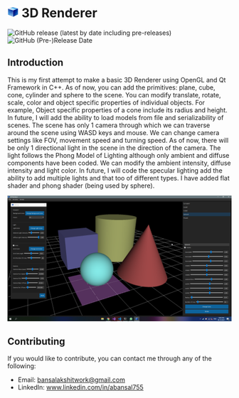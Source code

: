 # <img src="etc/Logo.png" height="25"/> 3D Renderer

![GitHub release (latest by date including pre-releases)](https://img.shields.io/github/v/release/abansal755/3D-Renderer?include_prereleases)
![GitHub (Pre-)Release Date](https://img.shields.io/github/release-date-pre/abansal755/3D-Renderer)

## Introduction
This is my first attempt to make a basic 3D Renderer using OpenGL and Qt Framework in C++. As of now, you can add the primitives: plane, cube, cone, cylinder and sphere to the scene. You can modify translate, rotate, scale, color and object specific properties of individual objects. For example, Object specific properties of a cone include its radius and height. In future, I will add the ability to load models from file and serializability of scenes. The scene has only 1 camera through which we can traverse around the scene using WASD keys and mouse. We can change camera settings like FOV, movement speed and turning speed. As of now, there will be only 1 directional light in the scene in the direction of the camera. The light follows the Phong Model of Lighting although only ambient and diffuse components have been coded. We can modify the ambient intensity, diffuse intensity and light color. In future, I will code the specular lighting add the ability to add multiple lights and that too of different types. I have added flat shader and phong shader (being used by sphere).

<img src="etc/Screenshot.png" />

## Contributing
If you would like to contribute, you can contact me through any of the following:
- Email: bansalakshitwork@gmail.com
- LinkedIn: www.linkedin.com/in/abansal755
